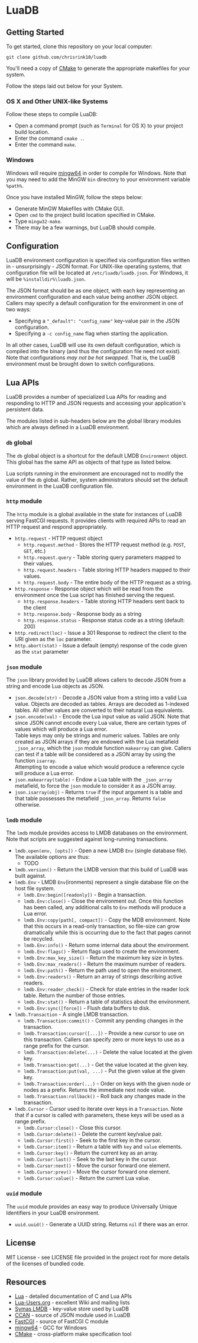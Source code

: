 # LuaDB

## Getting Started
To get started, clone this repository on your local computer:

    git clone github.com/chrisrink10/luadb

You'll need a copy of [CMake](http://www.cmake.org) to generate the
appropriate makefiles for your system.

Follow the steps laid out below for your System.

### OS X and Other UNIX-like Systems
Follow these steps to compile LuaDB:

* Open a command prompt (such as `Terminal` for OS X) to your project
  build location.
* Enter the command `cmake .`.
* Enter the command `make`.

### Windows
Windows will require [mingw64](http://mingw-w64.yaxm.org/doku.php) in
order to compile for Windows. Note that you may need to add the MinGW `bin`
directory to your environment variable `%path%`.

Once you have installed MinGW, follow the steps below:

* Generate MinGW Makefiles with CMake GUI.
* Open `cmd` to the project build location specified in CMake.
* Type `mingw32-make`.
* There may be a few warnings, but LuaDB should compile.

## Configuration
LuaDB environment configuration is specified via configuration files
written in - unsurprisingly - JSON format. For UNIX-like operating systems,
that configuration file will be located at `/etc/luadb/luadb.json`. For
Windows, it will be `%installdir%\luadb.json`.

The JSON format should be as one object, with each key representing an
environment configuration and each value being another JSON object. Callers
may specify a default configuration for the environment in one of two ways:

 * Specifying a `"_default": "config_name"` key-value pair in the JSON
   configuration.
 * Specifying a `-c config_name` flag when starting the application.

In all other cases, LuaDB will use its own default configuration, which is
compiled into the binary (and thus the configuration file need not exist).
Note that configurations *may not be hot swapped*. That is, the LuaDB
environment must be brought down to switch configurations.

## Lua APIs
LuaDB provides a number of specialized Lua APIs for reading and responding
to HTTP and JSON requests and accessing your application's persistent data.

The modules listed in sub-headers below are the global library modules
which are always defined in a LuaDB environment.

### `db` global
The `db` global object is a shortcut for the default LMDB `Environment`
object. This global has the same API as objects of that type as listed below.

Lua scripts running in the environment are encouraged not to modify the
value of the `db` global. Rather, system administrators should set the
default environment in the LuaDB configuration file.

### `http` module
The `http` module is a global available in the state for instances of LuaDB
serving FastCGI requests. It provides clients with required APIs to read
an HTTP request and respond appropriately.

* `http.request` - HTTP request object
    * `http.request.method` - Stores the HTTP request method (e.g. `POST`,
      `GET`, etc.)
    * `http.request.query` - Table storing query parameters mapped to their
      values.
    * `http.request.headers` - Table storing HTTP headers mapped to their
      values.
    * `http.request.body` - The entire body of the HTTP request as a string.
* `http.response` - Response object which will be read from the environment
  once the Lua script has finished serving the request.
    * `http.response.headers` - Table storing HTTP headers sent back to the
      client
    * `http.response.body` - Response body as a string
    * `http.response.status` - Response status code as a string (default: 200)
* `http.redirect(loc)` - Issue a 301 Response to redirect the client to
  the URI given as the `loc` parameter.
* `http.abort(stat)` - Issue a default (empty) response of the code given
  as the `stat` parameter

### `json` module
The `json` library provided by LuaDB allows callers to decode JSON from
a string and encode Lua objects as JSON.

* `json.decode(str)` - Decode a JSON value from a string into a valid Lua
  value. Objects are decoded as tables. Arrays are decoded as 1-indexed
  tables. All other values are converted to their natural Lua equivalents.
* `json.encode(val)` - Encode the Lua input value as valid JSON. Note that
  since JSON cannot encode every Lua value, there are certain types of
  values which will produce a Lua error.  
  Table keys may only be strings and numeric values. Tables are only created
  as JSON arrays if they are endowed with the Lua metafield `_json_array`,
  which the `json` module function `makearray` can give. Callers can test
  if a table will be considered as a JSON array by using the function
  `isarray`.  
  Attempting to encode a value which would produce a reference cycle will
  produce a Lua error.
* `json.makearray(table)` - Endow a Lua table with the `_json_array`
  metafield, to force the `json` module to consider it as a JSON array.
* `json.isarray(obj)` - Returns `true` if the input argument is a table and
  that table possesses the metafield `_json_array`. Returns `false` otherwise.

### `lmdb` module
The `lmdb` module provides access to LMDB databases on the environment. Note
that scripts are suggested against long-running transactions.

* `lmdb.open(env, [opts])` - Open a new LMDB `Env` (single database file).
  The available options are thus:
    * TODO
* `lmdb.version()` - Return the LMDB version that this build of LuaDB was
  built against.
* `lmdb.Env` - LMDB `Env`(ironments) represent a single database file on
  the host file system.
    * `lmdb.Env:begin([readonly])` - Begin a transaction.
    * `lmdb.Env:close()` - Close the environment out. Once this function
      has been called, any additional calls to `Env` methods will produce
      a Lua error.
    * `lmdb.Env:copy(path[, compact])` - Copy the MDB environment. Note
      that this occurs in a read-only transaction, so file-size can grow
      dramatically while this is occurring due to the fact that pages
      cannot be recycled.
    * `lmdb.Env:info()` - Return some internal data about the environment.
    * `lmdb.Env:flags()` - Return flags used to create the environment.
    * `lmdb.Env:max_key_size()` - Return the maximum key size in bytes.
    * `lmdb.Env:max_readers()` - Return the maximum number of readers.
    * `lmdb.Env:path()` - Return the path used to open the environment.
    * `lmdb.Env:readers()` - Return an array of strings describing active
      readers.
    * `lmdb.Env:reader_check()` - Check for stale entries in the reader
      lock table. Return the number of those entries.
    * `lmdb.Env:stat()` - Return a table of statistics about the environment.
    * `lmdb.Env:sync([force])` - Flush data buffers to disk.
* `lmdb.Transaction` - A single LMDB transaction.
    * `lmdb.Transaction:commit()` - Commit any pending changes in the
      transaction.
    * `lmdb.Transaction:cursor([...])` - Provide a new cursor to use on this
      transaction. Callers can specify zero or more keys to use as a range
      prefix for the cursor.
    * `lmdb.Transaction:delete(...)` - Delete the value located at the
      given key.
    * `lmdb.Transaction:get(...)` - Get the value located at the given key.
    * `lmdb.Transaction:put(val, ...)` - Put the given value at the given key.
    * `lmdb.Transaction:order(...)` - Order on keys with the given node or
      nodes as a prefix. Returns the immediate next node value.
    * `lmdb.Transaction:rollback()` - Roll back any changes made in the
      transaction.
* `lmdb.Cursor` - Cursor used to iterate over keys in a `Transaction`. Note
  that if a cursor is called with parameters, these keys will be used as a
  range prefix.
    * `lmdb.Cursor:close()` - Close this cursor.
    * `lmdb.Cursor:delete()` - Delete the current key/value pair.
    * `lmdb.Cursor:first()` - Seek to the first key in the cursor.
    * `lmdb.Cursor:item()` - Return a table with `key` and `value` elements.
    * `lmdb.Cursor:key()` - Return the current key as an array.
    * `lmdb.Cursor:last()` - Seek to the last key in the cursor.
    * `lmdb.Cursor:next()` - Move the cursor forward one element.
    * `lmdb.Cursor:prev()` - Move the cursor forward one element.
    * `lmdb.Cursor:value()` - Return the current Lua value.

### `uuid` module
The `uuid` module provides an easy way to produce Universally Unique
Identifiers in your LuaDB environment.

* `uuid.uuid()` - Generate a UUID string. Returns `nil` if there was an error.

## License
MIT License - see LICENSE file provided in the project root for more details
of the licenses of bundled code.

## Resources
 * [Lua](http://www.lua.org) - detailed documentation of C and Lua APIs
 * [Lua-Users.org](http://lua-users.org) - excellent Wiki and mailing lists
 * [Symas LMDB](http://symas.com/mdb/) - key-value store used by LuaDB
 * [CCAN](http://www.ccodearchive.net) - source of JSON module used in LuaDB
 * [FastCGI](http://www.fastcgi.com) - source of FastCGI C module
 * [mingw64](http://mingw-w64.yaxm.org/doku.php) - GCC for Windows
 * [CMake](http://www.cmake.org) - cross-platform make specification tool
